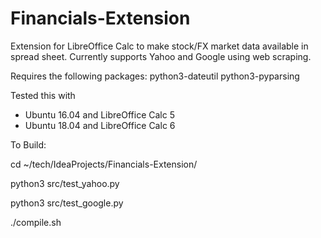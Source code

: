 # Financials-Extension

Extension for LibreOffice Calc to make stock/FX market data available in spread sheet. Currently supports Yahoo and Google using web scraping.

Requires the following packages: python3-dateutil python3-pyparsing

Tested this with
- Ubuntu 16.04 and LibreOffice Calc 5
- Ubuntu 18.04 and LibreOffice Calc 6

To Build:

cd ~/tech/IdeaProjects/Financials-Extension/

python3 src/test_yahoo.py

python3 src/test_google.py

./compile.sh

